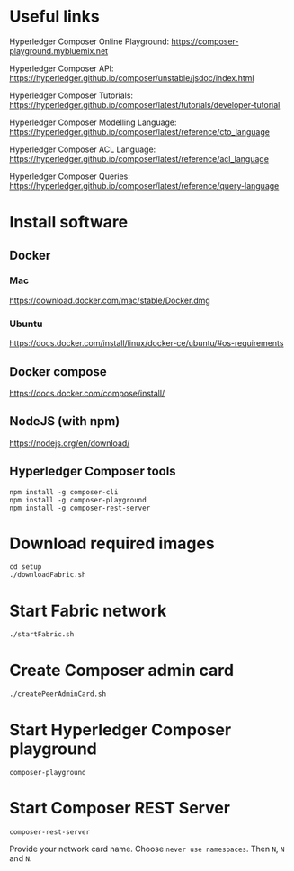 # Useful links

Hyperledger Composer Online Playground:
https://composer-playground.mybluemix.net

Hyperledger Composer API: 
https://hyperledger.github.io/composer/unstable/jsdoc/index.html

Hyperledger Composer Tutorials:
https://hyperledger.github.io/composer/latest/tutorials/developer-tutorial

Hyperledger Composer Modelling Language:
https://hyperledger.github.io/composer/latest/reference/cto_language

Hyperledger Composer ACL Language:
https://hyperledger.github.io/composer/latest/reference/acl_language

Hyperledger Composer Queries:
https://hyperledger.github.io/composer/latest/reference/query-language


# Install software

## Docker

### Mac

https://download.docker.com/mac/stable/Docker.dmg

### Ubuntu

https://docs.docker.com/install/linux/docker-ce/ubuntu/#os-requirements

## Docker compose

https://docs.docker.com/compose/install/

## NodeJS (with npm)

https://nodejs.org/en/download/

## Hyperledger Composer tools

```shell
npm install -g composer-cli
npm install -g composer-playground
npm install -g composer-rest-server
```

# Download required images

```shell
cd setup
./downloadFabric.sh
```

# Start Fabric network

```shell
./startFabric.sh
```

# Create Composer admin card

```shell
./createPeerAdminCard.sh
```

# Start Hyperledger Composer playground

```shell
composer-playground
```

# Start Composer REST Server

```shell
composer-rest-server
```
Provide your network card name.
Choose `never use namespaces`.
Then `N`, `N` and `N`.
